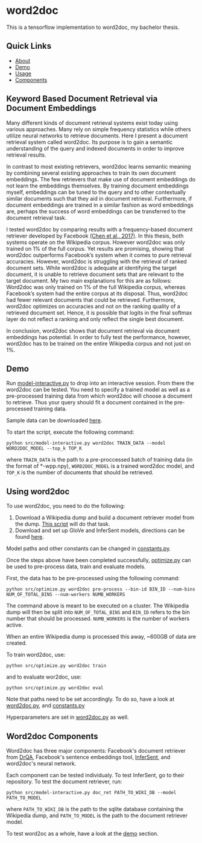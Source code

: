 # word2doc

This is a tensorflow implementation to word2doc, my bachelor thesis.

## Quick Links

- [About](#keyword-based-document-retrieval-via-document-embeddings)
- [Demo](#demo)
- [Usage](#using-word2doc)
- [Components](#word2doc-components)

## Keyword Based Document Retrieval via Document Embeddings

Many different kinds of document retrieval systems exist today using various approaches. Many rely on simple frequency statistics while others utilize neural networks to retrieve documents. Here I present a document retrieval system called word2doc. Its purpose is to gain a semantic understanding of the query and indexed documents in order to improve retrieval results.

In contrast to most existing retrievers, word2doc learns semantic meaning by combining several existing approaches to train its own document embeddings. The few retrievers that make use of document embeddings do not learn the embeddings themselves. By training document embeddings myself, embeddings can be tuned to the query and to other contextually similar documents such that they aid in document retrieval. Furthermore, if document embeddings are trained in a similar fashion as word embeddings are, perhaps the success of word embeddings can be transferred to the document retrieval task. 

I tested word2doc by comparing results with a frequency-based document retriever developed by Facebook [(Chen et al., 2017)](https://arxiv.org/abs/1704.00051). In this thesis, both systems operate on the Wikipedia corpus. However word2doc was only trained on 1% of the full corpus. Yet results are promising, showing that word2doc outperforms Facebook’s system when it comes to pure retrieval accuracies. However, word2doc is struggling with the retrieval of ranked document sets. While word2doc is adequate at identifying the target document, it is unable to retrieve document sets that are relevant to the target document. My two main explanations for this are as follows: Word2doc was only trained on 1% of the full Wikipedia corpus, whereas Facebook’s system had the entire corpus at its disposal. Thus, word2doc had fewer relevant documents that could be retrieved. Furthermore, word2doc optimizes on accuracies and not on the ranking quality of a retrieved document set. Hence, it is possible that logits in the final softmax layer do not reflect a ranking and only reflect the single best document.

In conclusion, word2doc shows that document retrieval via document embeddings has potential. In order to fully test the performance, however, word2doc has to be trained on the entire Wikipedia corpus and not just on 1%.

## Demo

Run [model-interactive.py](https://github.com/jundl77/word2doc/blob/master/src/model-interactive.py) to drop into an interactive session. From there the word2doc can be tested. You need to specify a trained model as well as a pre-processed training data from which word2doc will choose a document to retrieve. Thus your query should fit a document contained in the pre-processed training data.

Sample data can be downloaded [here](https://www.dropbox.com/s/wclq1kdpl66dxzv/w2d-data.zip?dl=0).

To start the script, execute the following command:

```python src/model-interactive.py word2doc TRAIN_DATA --model WORD2DOC_MODEL --top_k TOP_K```

where ```TRAIN_DATA``` is the path to a pre-proccessed batch of training data (in the format of *-wpp.npy), ```WORD2DOC_MODEL``` is a trained word2doc model, and ```TOP_K``` is the number of documents that should be retrieved.

## Using word2doc

To use word2doc, you need to do the following:

1. Download a Wikipedia dump and build a document retriever model from the dump. [This script](https://github.com/jundl77/word2doc/blob/master/src/build-doc-retriever-model.py) will do that task.
2. Download and set up GloVe and InferSent models, directions can be found [here](https://github.com/facebookresearch/InferSent).

Model paths and other constants can be changed in [constants.py](https://github.com/jundl77/word2doc/blob/master/src/word2doc/util/constants.py).


Once the steps above have been completed successfully, [optimize.py](https://github.com/jundl77/word2doc/blob/master/src/optimize.py) can be used to pre-process data, train and evaluate models.

First, the data has to be pre-processed using the following command:

```
python src/optimize.py word2doc pre-process --bin-id BIN_ID --num-bins NUM_OF_TOTAL_BINS --num-workers NUMB_WORKERS
```

The command above is meant to be executed on a cluster. The Wikipedia dump will then be split into ```NUM_OF_TOTAL_BINS``` and ```BIN_ID``` refers to the bin number that should be processed. ```NUMB_WORKERS``` is the number of workers active.

When an entire Wikipedia dump is processed this away, ~600GB of data are created.

To train word2doc, use:

```
python src/optimize.py word2doc train
```

and to evaluate wor2doc, use:

```
python src/optimize.py word2doc eval
```

Note that paths need to be set accordingly. To do so, have a look at [word2doc.py](https://github.com/jundl77/word2doc/blob/master/src/word2doc/optimizer/net/word2doc.py), and [constants.py](https://github.com/jundl77/word2doc/blob/master/src/word2doc/util/constants.py)

Hyperparameters are set in [word2doc.py](https://github.com/jundl77/word2doc/blob/master/src/word2doc/optimizer/net/word2doc.py) as well.

## Word2doc Components

Word2doc has three major components: Facebook's document retriever from [DrQA](https://github.com/facebookresearch/DrQA), Facebook's sentence embeddings tool, [InferSent](https://github.com/facebookresearch/InferSent), and word2doc's neural network.

Each component can be tested individualy. To test InferSent, go to their repository. To test the document retriever, run:

```
python src/model-interactive.py doc_ret PATH_TO_WIKI_DB --model PATH_TO_MODEL
```
where ```PATH_TO_WIKI_DB``` is the path to the sqlite database containing the Wikipedia dump, and ```PATH_TO_MODEL``` is the path to the document retriever model.

To test word2oc as a whole, have a look at the [demo](#demo) section.
